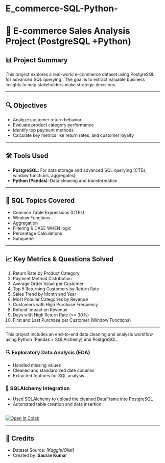 # E_commerce-SQL-Python-


# 🛒 E-commerce Sales Analysis Project (PostgreSQL +Python)

## 📊 Project Summary
This project explores a real-world e-commerce dataset using PostgreSQL for advanced SQL querying . The goal is to extract valuable business insights to help stakeholders make strategic decisions.

---

## 🔍 Objectives
- Analyze customer return behavior
- Evaluate product category performance
- Identify top payment methods
- Calculate key metrics like  return rates, and customer loyalty

---

## 🛠 Tools Used
- **PostgreSQL**: For data storage and advanced SQL querying (CTEs, window functions, aggregates)
- **Python (Pandas)**: Data cleaning and transformation


---

## 📌 SQL Topics Covered
- Common Table Expressions (CTEs)
- Window Functions
- Aggregation
- Filtering & CASE WHEN logic
- Percentage Calculations
- Subquerie

---

## 📈 Key Metrics & Questions Solved
1. Return Rate by Product Category  
2. Payment Method Distribution  
3. Average Order Value per Customer  
4. Top 5 Returning Customers by Return Rate  
5. Sales Trend by Month and Year  
6. Most Popular Categories by Revenue  
7. Customers with High Purchase Frequency  
8. Refund Impact on Revenue  
9.  Days with High Return Rate (>= 30%)
10. First and Last Purchase per Customer (Window Functions)
  



---
This project includes an end-to-end data cleaning and analysis workflow using Python (Pandas + SQLAlchemy) and PostgreSQL.

### 🔍 Exploratory Data Analysis (EDA)
- Handled missing values
- Cleaned and standardized date columns
- Extracted features for SQL analysis

### 🔗 SQLAlchemy Integration
- Used SQLAlchemy to upload the cleaned DataFrame into PostgreSQL
- Automated table creation and data insertion

##
[![Open In Colab](https://colab.research.google.com/assets/colab-badge.svg)](https://colab.research.google.com/drive/1PEqNcQ6uoM19LHe4_b1Q-Snk3a_PwNJe?usp=sharing)


---

## 📄 Credits
- Dataset Source: *[Kaggle/Olist]*  
- Created by: **Saurav Kumar**
